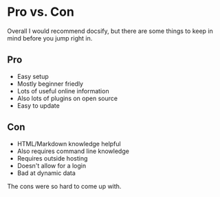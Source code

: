 # Pro vs. Con
Overall I would recommend docsify, but there are some things to keep in mind before you jump right in.

## Pro
 - Easy setup
 - Mostly beginner friedly
 - Lots of useful online information
 - Also lots of plugins on open source
 - Easy to update

## Con 
 - HTML/Markdown knowledge helpful
 - Also requires command line knowledge
 - Requires outside hosting
 - Doesn't allow for a login
 - Bad at dynamic data

The cons were so hard to come up with.